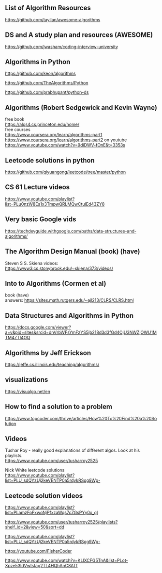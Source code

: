 ## List of Algorithm Resources
https://github.com/tayllan/awesome-algorithms

## DS and A study plan and resources (AWESOME)
https://github.com/jwasham/coding-interview-university

## Algorithms in Python
https://github.com/keon/algorithms

https://github.com/TheAlgorithms/Python

https://github.com/prabhupant/python-ds


## Algorithms (Robert Sedgewick and Kevin Wayne)
free book  
https://algs4.cs.princeton.edu/home/  
free courses   
https://www.coursera.org/learn/algorithms-part1  
https://www.coursera.org/learn/algorithms-part2
on youtube
https://www.youtube.com/watch?v=9diDWV-fOnE&t=3353s


## Leetcode solutions in python
https://github.com/qiyuangong/leetcode/tree/master/python

## CS 61 Lecture videos
https://www.youtube.com/playlist?list=PLu0nzW8Es1x3TmpwQRLMQwCtulEd43ZY8

## Very basic Google vids
https://techdevguide.withgoogle.com/paths/data-structures-and-algorithms/


## The Algorithm Design Manual (book) (have)
Steven S S. Skiena
videos: https://www3.cs.stonybrook.edu/~skiena/373/videos/

## Into to Algorithms (Cormen et al)
book (have)  
answers: https://sites.math.rutgers.edu/~ajl213/CLRS/CLRS.html

## Data Structures and Algorithms in Python
https://docs.google.com/viewer?a=v&pid=sites&srcid=dnVrbWFsYmFzYS5jb218d3d3fGd4OjU3NWZjOWU1MTM4ZTI4OQ

## Algorithms by Jeff Erickson
https://jeffe.cs.illinois.edu/teaching/algorithms/

## visualizations
https://visualgo.net/en


## How to find a solution to a problem
https://www.topcoder.com/thrive/articles/How%20To%20Find%20a%20Solution

## Videos

Tushar Roy - really good explanations of different algos. Look at his playlists.  
https://www.youtube.com/user/tusharroy2525

Nick White leetcode solutions  
https://www.youtube.com/playlist?list=PLU_sdQYzUj2keVENTP0a5rdykRSgg9Wp-


## Leetcode solution videos
https://www.youtube.com/playlist?list=PLamzFoFxwoNjPfxzaWqs7cZGsPYy0x_gI

https://www.youtube.com/user/tusharroy2525/playlists?shelf_id=2&view=50&sort=dd

https://www.youtube.com/playlist?list=PLU_sdQYzUj2keVENTP0a5rdykRSgg9Wp-

https://youtube.com/FisherCoder

https://www.youtube.com/watch?v=KLlXCFG5TnA&list=PLot-Xpze53ldVwtstag2TL4HQhAnC8ATf
